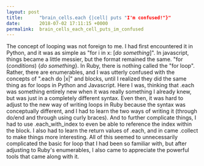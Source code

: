 ```yaml
---
layout: post
title:      "brain_cells.each {|cell| puts "I'm confused!"}"
date:       2018-07-02 17:11:15 +0000
permalink:  brain_cells_each_cell_puts_im_confused
---
```



						 



The concept of looping was not foreign to me. I had first encountered it in Python, and it was as simple as 
"for i in x: [*do something*]". In javascript, things became a little messier, but the format remained the same. 
"for (*conditions*) {*do something*}. In Ruby, there is nothing called the "for loop". Rather, there are enumerables, and I was utterly confused with the concepts of ".each do |x|" and blocks, until I realized they did the same thing as for loops in Python and Javascript. Here I was, thinking that .each was something entirely new when it was really something I already knew, but was just in a completely different syntax. Even then, it was hard to adjust to the new way of writing loops in Ruby because the syntax was conceptually different, and I had to learn the two ways of writing it (through do/end and through using curly braces). And to further complicate things, I had to use .each_with_index to even be able to reference the index within the block. I also had to learn the return values of .each, and in came .collect to make things more interesting. All of this seemed to unnecessarily complicated the basic for loop that I had been so familiar with, but after adjusting to Ruby's enumerables, I also came to appreciate the powerful tools that came along with it.  

